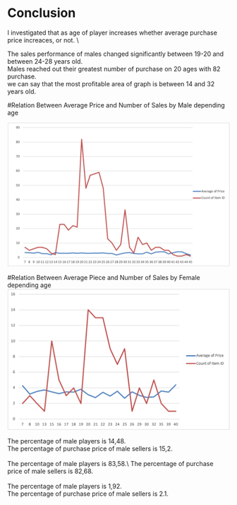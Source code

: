 # Conclusion

I investigated that as age of player increases whether average purchase price increaces, or not. \

The sales performance of males changed significantly between 19-20 and between 24-28 years old.\
Males reached out their greatest number of purchase on 20 ages with 82 purchase.\
we can say that the most profitable area of graph is between 14 and 32 years old.

#Relation Between Average Price and Number of Sales by Male depending age

![alt text](https://github.com/warshophysical/pandas-challenge/blob/main/HeroesOfPymoli/Resources/Picture1.png?raw=true)



#Relation Between Average Piece and Number of Sales by Female depending age
![alt text](https://github.com/warshophysical/pandas-challenge/blob/main/HeroesOfPymoli/Resources/Picture2.png?raw=true)



The percentage of male players is 14,48. \
The percentage of purchase price of male sellers is 15,2. \
\
The percentage of male players is 83,58.\ 
The percentage of purchase price of male sellers is 82,68. \
\
The percentage of male players is 1,92. \
The percentage of purchase price of male sellers is 2.1. 


